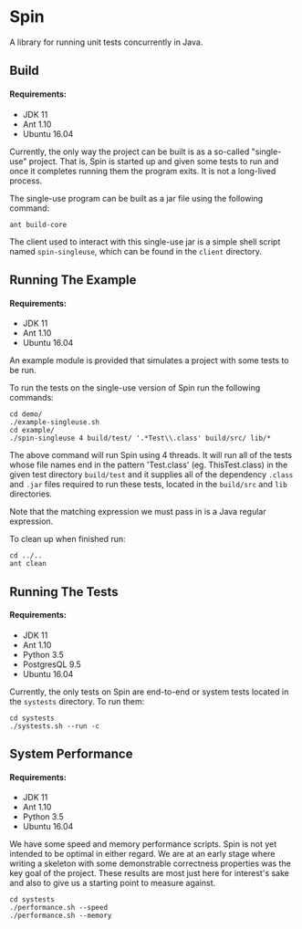 # Spin

A library for running unit tests concurrently in Java.

## Build

#### Requirements:
- JDK 11
- Ant 1.10
- Ubuntu 16.04

Currently, the only way the project can be built is as a so-called "single-use" project. That is, Spin is started up and given some tests to run and once it completes running them the program exits. It is not a long-lived process.

The single-use program can be built as a jar file using the following command:
 
```shell script
ant build-core
```

The client used to interact with this single-use jar is a simple shell script named `spin-singleuse`, which can be found in the `client` directory.

## Running The Example

#### Requirements:
- JDK 11
- Ant 1.10
- Ubuntu 16.04

An example module is provided that simulates a project with some tests to be run.

To run the tests on the single-use version of Spin run the following commands:

```shell script
cd demo/
./example-singleuse.sh
cd example/
./spin-singleuse 4 build/test/ '.*Test\\.class' build/src/ lib/*
```

The above command will run Spin using 4 threads. It will run all of the tests whose file names end in the pattern 'Test.class' (eg. ThisTest.class) in the given test directory `build/test` and it supplies all of the dependency `.class` and `.jar` files required to run these tests, located in the `build/src` and `lib` directories.

Note that the matching expression we must pass in is a Java regular expression.

To clean up when finished run:

```shell script
cd ../..
ant clean
```

## Running The Tests

#### Requirements:
- JDK 11
- Ant 1.10
- Python 3.5
- PostgresQL 9.5
- Ubuntu 16.04

Currently, the only tests on Spin are end-to-end or system tests located in the `systests` directory. To run them:

```shell script
cd systests
./systests.sh --run -c
```

## System Performance

#### Requirements:
- JDK 11
- Ant 1.10
- Python 3.5
- Ubuntu 16.04

We have some speed and memory performance scripts. Spin is not yet intended to be optimal in either regard. We are at an early stage where writing a skeleton with some demonstrable correctness properties was the key goal of the project. These results are most just here for interest's sake and also to give us a starting point to measure against.

```shell script
cd systests
./performance.sh --speed
./performance.sh --memory
```
